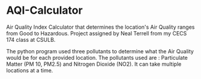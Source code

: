 # AQI-Calculator
Air Quality Index Calculator that determines the location's Air Quality ranges from Good to Hazardous. 
Project assigned by Neal Terrell from my CECS 174 class at CSULB.  

The python program used three pollutants to determine what the Air Quality would be for each provided location. 
The pollutants used are : Particulate Matter (PM 10, PM2.5) and Nitrogen Dioxide (NO2). It can take multiple locations at a time.
